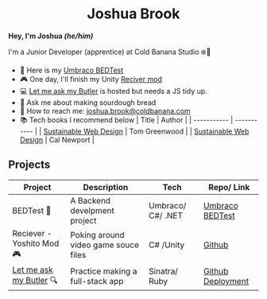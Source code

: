 <div align="center">
<h1>Joshua Brook</h1></div>

<b>Hey, I'm Joshua <i>(he/him)</i></b>

I'm a Junior Developer (apprentice) at Cold Banana Studio :snowflake::banana:

- :page_facing_up: Here is my [Umbraco BEDTest](https://github.com/joshuabrookcb/BEDTest) 
- :video_game: One day, I'll finish my Unity [Reciver mod](https://github.com/joshuaabrookuk/7DFPS)
- :computer: [Let me ask my Butler](https://github.com/joshuaabrookuk/letmeaskmybutler) is hosted but needs a JS tidy up.
- :bread: Ask me about making sourdough bread
- :email: How to reach me: joshua.brook@coldbanana.com
- :books: Tech books I recommend below
| Title | Author |
| ----------- | ----------- |
| [Sustainable Web Design](https://abookapart.com/products/sustainable-web-design) | Tom Greenwood |
| [Sustainable Web Design](https://abookapart.com/products/sustainable-web-design) | Cal Newport |


## Projects

| Project | Description | Tech | Repo/ Link
| ----------- | ----------- | ----------- | ----------- |
| BEDTest :page_facing_up:| A Backend develpment project | Umbraco/ C#/ .NET | [Umbraco BEDTest](https://github.com/joshuabrookcb/BEDTest)  |
| Reciever - Yoshito Mod :video_game:| Poking around video game souce files | C# /Unity | [Github](https://github.com/joshuaabrookuk/7DFPS) |
| [Let me ask my Butler](https://letmeaskmybutler.herokuapp.com/) :mag:| Practice making a full-stack app | Sinatra/ Ruby | [Github](https://github.com/joshuaabrookuk/letmeaskmybutler)<br>[Deployment](https://letmeaskmybutler.herokuapp.com/)
